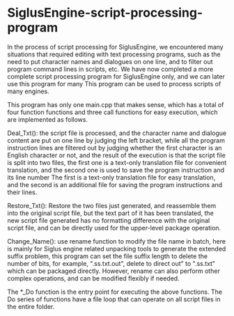 # SiglusEngine-script-processing-program

In the process of script processing for SiglusEngine, we encountered many situations that required editing with text processing programs, such as the need to put character names and dialogues on one line, and to filter out program command lines in scripts, etc. We have now completed a more complete script processing program for SiglusEngine only, and we can later use this program for many This program can be used to process scripts of many engines.

This program has only one main.cpp that makes sense, which has a total of four function functions and three call functions for easy execution, which are implemented as follows.

Deal_Txt(): the script file is processed, and the character name and dialogue content are put on one line by judging the left bracket, while all the program instruction lines are filtered out by judging whether the first character is an English character or not, and the result of the execution is that the script file is split into two files, the first one is a text-only translation file for convenient translation, and the second one is used to save the program instruction and its line number The first is a text-only translation file for easy translation, and the second is an additional file for saving the program instructions and their lines.

Restore_Txt(): Restore the two files just generated, and reassemble them into the original script file, but the text part of it has been translated, the new script file generated has no formatting difference with the original script file, and can be directly used for the upper-level package operation.

Change_Name(): use rename function to modify the file name in batch, here is mainly for Siglus engine related unpacking tools to generate the extended suffix problem, this program can set the file suffix length to delete the number of bits, for example, ".ss.txt.out", delete to direct out" to ".ss.txt" which can be packaged directly. However, rename can also perform other complex operations, and can be modified flexibly if needed.

The *_Do function is the entry point for executing the above functions. The Do series of functions have a file loop that can operate on all script files in the entire folder.
